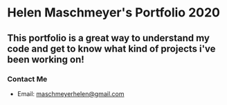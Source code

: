# Helen Maschmeyer's Portfolio 2020

## This portfolio is a great way to understand my code and get to know what kind of projects i've been working on!

### Contact Me
* Email: maschmeyerhelen@gmail.com
